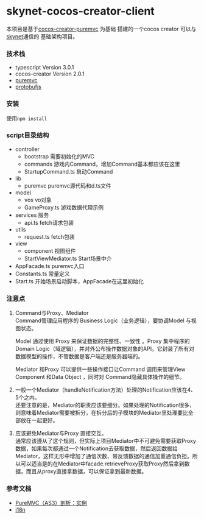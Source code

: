 # skynet-cocos-creator-client
本项目是基于[cocos-creator-puremvc](https://github.com/ikerlin/cocos-creator-puremvc) 为基础 搭建的一个cocos creator 
可以与[skynet](https://github.com/cloudwu/skynet)通信的 基础架构项目。

### 技术栈
* typescript Version 3.0.1
* cocos-creator Version 2.0.1
* [puremvc](https://github.com/tekool/puremvc-typescript-standard-framework/tree/master/bin)
* [protobufjs](https://github.com/dcodeIO/protobuf.js)

### 安装
使用`npm install`


### script目录结构
* controller
    * bootstrap 需要初始化的MVC
    * commands 游戏内Command，增加Command基本都应该在这里
    * StartupCommand.ts 启动Command
* lib
    * puremvc puremvc源代码和d.ts文件
* model
    * vos vo对象
    * GameProxy.ts 游戏数据代理示例
* services 服务
    * api.ts fetch请求包装
* utils
    * request.ts fetch包装
* view
    * component 视图组件
    * StartViewMediator.ts Start场景中介
* AppFacade.ts puremvc入口
* Constants.ts 常量定义
* Start.ts 开始场景启动脚本，AppFacade在这里初始化

### 注意点
1. Command与Proxy、Mediator  
    Command管理应用程序的 Business Logic（业务逻辑），要协调Model 与视图状态。

    Model 通过使用 Proxy 来保证数据的完整性、一致性 。Proxy 集中程序的Domain Logic（域逻辑），并对外公布操作数据对象的API。它封装了所有对数据模型的操作，不管数据是客户端还是服务器端的。

    Mediator 和Proxy 可以提供一些操作接口让Command 调用来管理View Component 和Data Object ，同时对 Command隐藏具体操作的细节。

2. 一般一个Mediator（handleNotification方法）处理的Notification应该在4、5个之内。  
    还要注意的是，Mediator的职责应该要细分。如果处理的Notification很多，则意味着Mediator需要被拆分，在拆分后的子模块的Mediator里处理要比全部放在一起更好。

3. 应该避免Mediator与Proxy 直接交互。  
    通常应该遵从了这个规则，但实际上项目Mediator中不可避免需要获取Proxy数据，如果每次都通过一个Notification去获取数据，然后返回数据给Mediator，这样无形中增加了通信次数、带反馈数据的通信加重通信负担。所以可以适当是的在Mediator中facade.retrieveProxy获取Proxy然后拿到数据，而且从proxy直接拿数据，可以保证拿到最新数据。 

### 参考文档
* [PureMVC（AS3）剖析：实例](http://www.cnblogs.com/skynet/archive/2013/01/29/2881244.html)
* [i18n](http://docs.cocos.com/creator/manual/zh/advanced-topics/i18n.html)
